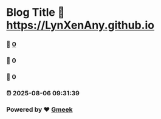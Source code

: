 # Blog Title :link: https://LynXenAny.github.io 
### :page_facing_up: [0](https://LynXenAny.github.io/tag.html) 
### :speech_balloon: 0 
### :hibiscus: 0 
### :alarm_clock: 2025-08-06 09:31:39 
### Powered by :heart: [Gmeek](https://github.com/Meekdai/Gmeek)
